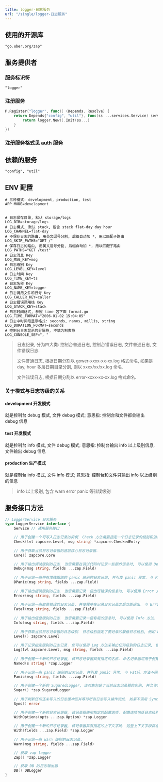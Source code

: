 ```yaml
---
title: logger-日志服务
url: "/single/logger-日志服务"
---
```


## 使用的开源库

```
"go.uber.org/zap"
```

## 服务提供者

### 服务标识符

```
"logger"
```

### 注册服务

```go
P.Register("logger", func() (Depends, Resolve) {
    return Depends{"config", "util"}, func(ss ...services.Service) services.Service {
        return logger.New().Init(ss...)
    }
})
```

### 注册服务格式见 auth 服务

## 依赖的服务

```
"config", "util"
```

## ENV 配置

```
# 三种模式: development, production, test
APP_MODE=development


# 日志保存目录, 默认 storage/logs
LOG_DIR=storage/logs
# 日志模式, 默认 stack, 包含 stack flat-day day hour
LOG_CHANNEL=flat-day
# 不保存日志的路由, 用英文逗号分割, 后缀自动加 *, 用以匹配子路由
LOG_SKIP_PATHS="GET /"
# 保存日志的路由, 用英文逗号分割, 后缀自动加 *, 用以匹配子路由
LOG_PATHS="GET /test"
# 日志消息 Key
LOG_MSG_KEY=msg
# 日志级别 Key
LOG_LEVEL_KEY=level
# 日志时间 Key
LOG_TIME_KEY=ts
# 日志名称 Key
LOG_NAME_KEY=logger
# 日志调用文件和行号 Key
LOG_CALLER_KEY=caller
# 日志错误调用栈 Key
LOG_STACK_KEY=stack
# 日志时间格式, 参照 time 包下面 format.go
LOG_TIME_FORMAT="2006-01-02 15:04:05"
# 日志中时间段显示格式: seconds, nanos, millis, string
LOG_DURATION_FORMAT=seconds
# 控制台日志显示的分隔符, 不填为制表符
LOG_CONSOLE_SEP=", "
```
> 日志纪录, 分为四大类: 控制台普通日志, 控制台错误日志, 文件普通日志, 文件错误日志.
>
> 文件普通日志, 根据日期分割以 gower-xxxx-xx-xx.log 格式命名, 如果是 day, hour 多层日期目录分割, 则以 xxxx/xx/xx.log 命名.
>
> 文件错误日志, 根据日期分割以 error-xxxx-xx-xx.log 格式命名.

### 关于模式与日志等级的关系

#### development 开发模式

就是控制台 debug 模式, 文件 debug 模式; 意思指: 控制台和文件都会输出 debug 信息

#### test 开发模式

就是控制台 info 模式, 文件 debug 模式; 意思指: 控制台输出 info 以上级别信息, 文件输出 debug 信息

#### production 生产模式

就是控制台 info 模式, 文件 info 模式; 意思指: 控制台和文件只输出 info 以上级别的信息

> info 以上级别, 包含 warn error panic 等错误级别

## 服务接口方法

```go
// LoggerService 日志服务
type LoggerService interface {
    Service // 通用服务接口

    // 用于创建一个可写入日志记录的实例. Check 方法需要指定一个日志记录的级别和消息文本, 并返回一个 CheckedEntry 实例, 该实例提供了一个接口来添加日志记录的字段、堆栈跟踪等信息.
    Check(lvl zapcore.Level, msg string) *zapcore.CheckedEntry
    
    // 用于获取当前日志记录器的底层核心日志记录器.
    Core() zapcore.Core

    // 用于输出调试级别的日志. 当您需要在调试代码时记录一些额外信息时, 可以使用 Debug 方法. 与 Info 和 Error 等方法不同, Debug 方法输出的日志记录通常不会在生产环境中记录.
    Debug(msg string, fields ...zap.Field)
    
    // 用于记录一条带有堆栈跟踪的 panic 级别的日志记录, 并引发 panic 异常. 与 Panic 方法不同, DPanic 方法记录的日志记录中包含堆栈跟踪, 这使得在生产环境中排查问题变得更加容易.
    DPanic(msg string, fields ...zap.Field)
    
    // 用于输出错误级别的日志. 当您需要记录一些出现错误的信息时, 可以使用 Error 方法. 与 Info 和 Debug 等方法不同, Error 方法输出的日志记录通常会在生产环境中记录, 并且通常会引起关注.
    Error(msg string, fields ...zap.Field)
    
    // 用于记录一条致命错误的日志记录, 并使程序在记录日志记录之后立即退出. 与 Error 方法不同, Fatal 方法会强制结束当前进程, 因此应该谨慎使用.
    Fatal(msg string, fields ...zap.Field)
    
    // 用于输出信息级别的日志. 当您需要记录一些有用的信息时, 可以使用 Info 方法. 与 Debug 和 Error 等方法不同, Info 方法输出的日志记录通常会在生产环境中记录, 并且通常不会引起关注.
    Info(msg string, fields ...zap.Field)
    
    // 用于获取当前日志记录器的日志级别. 日志级别指定了要记录的最低日志级别, 例如 Debug、Info 或 Error.
    Level() zapcore.Level
    
    // 用于记录指定级别的日志记录. 您可以使用 Log 方法来输出任何级别的日志记录, 包括 Debug、Info、Error 等级别.
    Log(lvl zapcore.Level, msg string, fields ...zap.Field)
    
    // 用于创建一个新的日志记录器, 该日志记录器具有指定的名称. 命名记录器可用于创建日志记录器的层次结构, 以便在记录器之间共享配置和组织日志记录.
    Named(s string) *zap.Logger
    
    // 用于记录一条 panic 级别的日志记录, 并引发 panic 异常. 与 Fatal 方法不同, Panic 方法不会强制结束当前进程, 而是只引发一个 panic 异常, 这使得您可以在 panic 异常中捕获和处理程序状态.
    Panic(msg string, fields ...zap.Field)

    // 用于创建一个新的 SugaredLogger, 该对象包装了当前日志记录器的实例, 并允许您轻松地使用结构化日志记录 API.
    Sugar() *zap.SugaredLogger
    
    // 用于刷新任何还未写入的日志缓冲区并等待所有日志写入操作完成. 如果不调用 Sync 方法, 则可能会出现丢失日志记录或程序在退出时崩溃的情况.
    Sync() error

    // 用于创建一个新的日志记录器, 该记录器使用指定的配置选项. 配置选项包括日志级别、输出格式、时间戳格式、堆栈跟踪的级别等.
    WithOptions(opts ...zap.Option) *zap.Logger
    
    // 用于创建一个新的日志记录器, 该记录器具有指定的上下文字段. 这些上下文字段将与所有后续的日志记录一起记录, 并可以在日志记录中使用.
    With(fields ...zap.Field) *zap.Logger
    
    // 用于记录一条 warn 级别的日志记录.
    Warn(msg string, fields ...zap.Field)

    // 获取 zap logger
    Zap() *zap.Logger

    // 获取 DB 的日志输出器
    DB() DBLogger
}
```